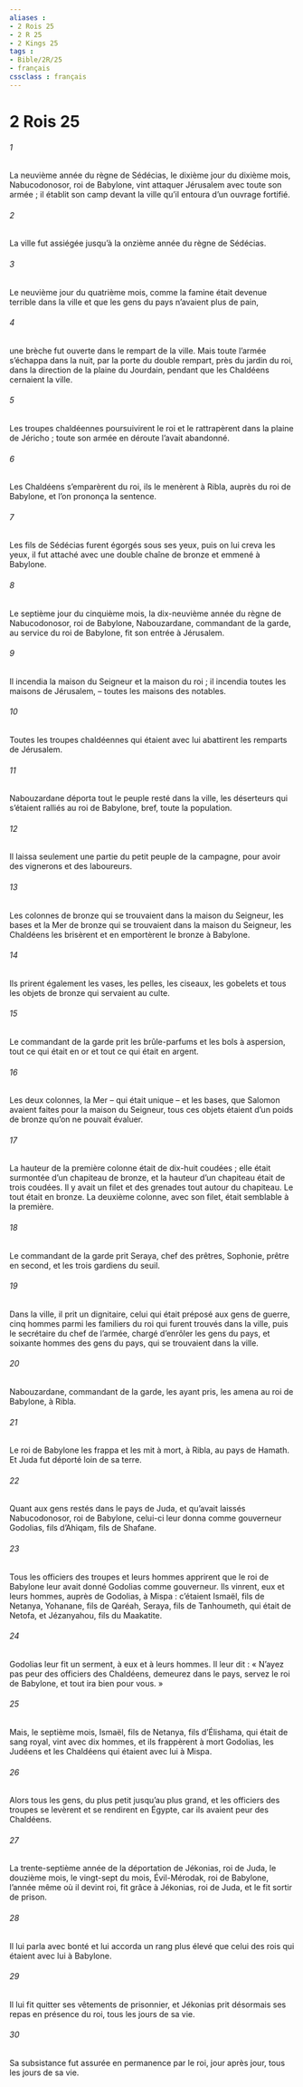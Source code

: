 ```yaml
---
aliases : 
- 2 Rois 25
- 2 R 25
- 2 Kings 25
tags : 
- Bible/2R/25
- français
cssclass : français
---
```


# 2 Rois 25

###### 1
La neuvième année du règne de Sédécias, le dixième jour du dixième mois, Nabucodonosor, roi de Babylone, vint attaquer Jérusalem avec toute son armée ; il établit son camp devant la ville qu’il entoura d’un ouvrage fortifié.
###### 2
La ville fut assiégée jusqu’à la onzième année du règne de Sédécias.
###### 3
Le neuvième jour du quatrième mois, comme la famine était devenue terrible dans la ville et que les gens du pays n’avaient plus de pain,
###### 4
une brèche fut ouverte dans le rempart de la ville. Mais toute l’armée s’échappa dans la nuit, par la porte du double rempart, près du jardin du roi, dans la direction de la plaine du Jourdain, pendant que les Chaldéens cernaient la ville.
###### 5
Les troupes chaldéennes poursuivirent le roi et le rattrapèrent dans la plaine de Jéricho ; toute son armée en déroute l’avait abandonné.
###### 6
Les Chaldéens s’emparèrent du roi, ils le menèrent à Ribla, auprès du roi de Babylone, et l’on prononça la sentence.
###### 7
Les fils de Sédécias furent égorgés sous ses yeux, puis on lui creva les yeux, il fut attaché avec une double chaîne de bronze et emmené à Babylone.
###### 8
Le septième jour du cinquième mois, la dix-neuvième année du règne de Nabucodonosor, roi de Babylone, Nabouzardane, commandant de la garde, au service du roi de Babylone, fit son entrée à Jérusalem.
###### 9
Il incendia la maison du Seigneur et la maison du roi ; il incendia toutes les maisons de Jérusalem, – toutes les maisons des notables.
###### 10
Toutes les troupes chaldéennes qui étaient avec lui abattirent les remparts de Jérusalem.
###### 11
Nabouzardane déporta tout le peuple resté dans la ville, les déserteurs qui s’étaient ralliés au roi de Babylone, bref, toute la population.
###### 12
Il laissa seulement une partie du petit peuple de la campagne, pour avoir des vignerons et des laboureurs.
###### 13
Les colonnes de bronze qui se trouvaient dans la maison du Seigneur, les bases et la Mer de bronze qui se trouvaient dans la maison du Seigneur, les Chaldéens les brisèrent et en emportèrent le bronze à Babylone.
###### 14
Ils prirent également les vases, les pelles, les ciseaux, les gobelets et tous les objets de bronze qui servaient au culte.
###### 15
Le commandant de la garde prit les brûle-parfums et les bols à aspersion, tout ce qui était en or et tout ce qui était en argent.
###### 16
Les deux colonnes, la Mer – qui était unique – et les bases, que Salomon avaient faites pour la maison du Seigneur, tous ces objets étaient d’un poids de bronze qu’on ne pouvait évaluer.
###### 17
La hauteur de la première colonne était de dix-huit coudées ; elle était surmontée d’un chapiteau de bronze, et la hauteur d’un chapiteau était de trois coudées. Il y avait un filet et des grenades tout autour du chapiteau. Le tout était en bronze. La deuxième colonne, avec son filet, était semblable à la première.
###### 18
Le commandant de la garde prit Seraya, chef des prêtres, Sophonie, prêtre en second, et les trois gardiens du seuil.
###### 19
Dans la ville, il prit un dignitaire, celui qui était préposé aux gens de guerre, cinq hommes parmi les familiers du roi qui furent trouvés dans la ville, puis le secrétaire du chef de l’armée, chargé d’enrôler les gens du pays, et soixante hommes des gens du pays, qui se trouvaient dans la ville.
###### 20
Nabouzardane, commandant de la garde, les ayant pris, les amena au roi de Babylone, à Ribla.
###### 21
Le roi de Babylone les frappa et les mit à mort, à Ribla, au pays de Hamath. Et Juda fut déporté loin de sa terre.
###### 22
Quant aux gens restés dans le pays de Juda, et qu’avait laissés Nabucodonosor, roi de Babylone, celui-ci leur donna comme gouverneur Godolias, fils d’Ahiqam, fils de Shafane.
###### 23
Tous les officiers des troupes et leurs hommes apprirent que le roi de Babylone leur avait donné Godolias comme gouverneur. Ils vinrent, eux et leurs hommes, auprès de Godolias, à Mispa : c’étaient Ismaël, fils de Netanya, Yohanane, fils de Qaréah, Seraya, fils de Tanhoumeth, qui était de Netofa, et Jézanyahou, fils du Maakatite.
###### 24
Godolias leur fit un serment, à eux et à leurs hommes. Il leur dit : « N’ayez pas peur des officiers des Chaldéens, demeurez dans le pays, servez le roi de Babylone, et tout ira bien pour vous. »
###### 25
Mais, le septième mois, Ismaël, fils de Netanya, fils d’Élishama, qui était de sang royal, vint avec dix hommes, et ils frappèrent à mort Godolias, les Judéens et les Chaldéens qui étaient avec lui à Mispa.
###### 26
Alors tous les gens, du plus petit jusqu’au plus grand, et les officiers des troupes se levèrent et se rendirent en Égypte, car ils avaient peur des Chaldéens.
###### 27
La trente-septième année de la déportation de Jékonias, roi de Juda, le douzième mois, le vingt-sept du mois, Évil-Mérodak, roi de Babylone, l’année même où il devint roi, fit grâce à Jékonias, roi de Juda, et le fit sortir de prison.
###### 28
Il lui parla avec bonté et lui accorda un rang plus élevé que celui des rois qui étaient avec lui à Babylone.
###### 29
Il lui fit quitter ses vêtements de prisonnier, et Jékonias prit désormais ses repas en présence du roi, tous les jours de sa vie.
###### 30
Sa subsistance fut assurée en permanence par le roi, jour après jour, tous les jours de sa vie.
